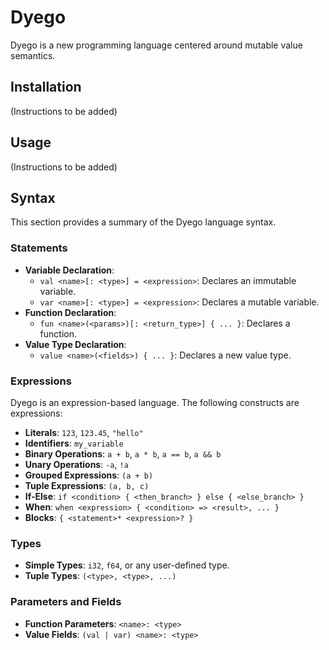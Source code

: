 # Dyego

Dyego is a new programming language centered around mutable value semantics.

## Installation

(Instructions to be added)

## Usage

(Instructions to be added)

## Syntax

This section provides a summary of the Dyego language syntax.

### Statements

-   **Variable Declaration**:
    -   `val <name>[: <type>] = <expression>`: Declares an immutable variable.
    -   `var <name>[: <type>] = <expression>`: Declares a mutable variable.
-   **Function Declaration**:
    -   `fun <name>(<params>)[: <return_type>] { ... }`: Declares a function.
-   **Value Type Declaration**:
    -   `value <name>(<fields>) { ... }`: Declares a new value type.

### Expressions

Dyego is an expression-based language. The following constructs are expressions:

-   **Literals**: `123`, `123.45`, `"hello"`
-   **Identifiers**: `my_variable`
-   **Binary Operations**: `a + b`, `a * b`, `a == b`, `a && b`
-   **Unary Operations**: `-a`, `!a`
-   **Grouped Expressions**: `(a + b)`
-   **Tuple Expressions**: `(a, b, c)`
-   **If-Else**: `if <condition> { <then_branch> } else { <else_branch> }`
-   **When**: `when <expression> { <condition> => <result>, ... }`
-   **Blocks**: `{ <statement>* <expression>? }`

### Types

-   **Simple Types**: `i32`, `f64`, or any user-defined type.
-   **Tuple Types**: `(<type>, <type>, ...)`

### Parameters and Fields

-   **Function Parameters**: `<name>: <type>`
-   **Value Fields**: `(val | var) <name>: <type>`

